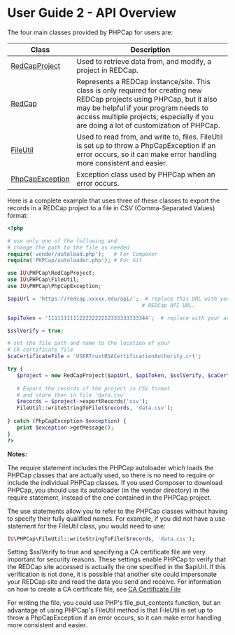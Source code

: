 <!-- =================================================
Copyright (C) 2019 The Trustees of Indiana University
SPDX-License-Identifier: BSD-3-Clause
================================================== -->

User Guide 2 - API Overview
=============================================

The four main classes provided by PHPCap for users are:

<table>
<thead>
  <tr>
    <th>Class</th><th>Description</th>
  </tr>
</thead>
<tbody>
  <tr>
    <td>
      <a href="https://aarenson.github.io/PHPCap/api/class-IU.PHPCap.RedCapProject.html">RedCapProject</a>
    </td>
    <td>
      Used to retrieve data from, and modify, a project in REDCap.
    </td>
  </tr>
  <tr>
    <td>
      <a href="https://aarenson.github.io/PHPCap/api/class-IU.PHPCap.RedCap.html">RedCap</a> 
    </td>
    <td>
      Represents a REDCap instance/site. This class is only required for creating new REDCap
      projects using PHPCap, but it also may be helpful if your program needs
      to access multiple projects, especially if you are doing a lot of customization
      of PHPCap.
    </td>
  </tr>  
  <tr>
    <td>
      <a href="https://aarenson.github.io/PHPCap/api/class-IU.PHPCap.FileUtil.html">FileUtil</a> 
    </td>
    <td>
      Used to read from, and write to, files. FileUtil is
      set up to throw a PhpCapException if an error occurs, so it can
      make error handling more consistent and easier.
    </td>
  </tr>
  <tr>
    <td>
      <a href="https://aarenson.github.io/PHPCap/api/class-IU.PHPCap.PhpCapException.html">PhpCapException</a>
    </td>
    <td>
      Exception class used by PHPCap when an error occurs. 
    </td>
  </tr>
</tbody>
</table>
 
 Here is a complete example that uses three of these classes to export the
 records in a REDCap project to a file in CSV (Comma-Separated Values) format:
 ```php
 <?php 

# use only one of the following and
# change the path to the file as needed
require('vendor/autoload.php');   # For Composer
require('PHPCap/autoloader.php'); # For Git 

use IU\PHPCap\RedCapProject;
use IU\PHPCap\FileUtil;
use IU\PHPCap\PhpCapException;

$apiUrl = 'https://redcap.xxxxx.edu/api/';  # replace this URL with your institution's
                                            # REDCap API URL.

$apiToken = '11111111112222222222333333333344';  # replace with your actual API token

$sslVerify = true;

# set the file path and name to the location of your
# CA certificate file
$caCertificateFile = 'USERTrustRSACertificationAuthority.crt';

try {
    $project = new RedCapProject($apiUrl, $apiToken, $sslVerify, $caCertificateFile);
    
    # Export the records of the project in CSV format
    # and store then in file 'data.csv'
    $records = $project->exportRecords('csv');
    FileUtil::writeStringToFile($records, 'data.csv');
    
} catch (PhpCapException $exception) {
    print $exception->getMessage();
}
?>
 ```
 __Notes:__
 
 The require statement includes the PHPCap autoloader which loads the PHPCap classes
 that are actually used, so there is no need to require or include the individual
 PHPCap classes. If you used Composer to download PHPCap, you should use its autoloader (in the
 vendor directory) in the require statement, instead of the one contained in the PHPCap project.
 
 The use statements allow you to refer to the PHPCap classes without having to specify
 their fully qualified names. For example, if you did not have a use statement for
 the FileUtil class, you would need to use:
 ```php
 IU\PHPCap\FileUtil::writeStringToFile($records, 'data.csv');
 ```
 
 Setting $sslVerify to true and specifying a CA certificate file are very important
 for security reasons. These settings enable PHPCap to verify that the REDCap site
 accessed is actually the one specified in the $apiUrl. If this verification is not
 done, it is possible that another site could impersonate your REDCap site and
 read the data you send and receive. 
 For information on how to create a CA certificate file, see [CA Certificate File](CACertificateFile.md)
 
 For writing the file, you could use PHP's file_put_contents function,
 but an advantage of using PHPCap's FileUtil method is that FileUtil is
 set up to throw a PhpCapException if an error occurs, so it can
 make error handling more consistent and easier.
 
 
